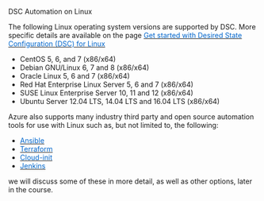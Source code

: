 DSC Automation on Linux


The following Linux operating system versions are supported by DSC. More specific details are available on the page <a href="https://docs.microsoft.com/en-us/powershell/dsc/lnxgettingstarted" target="_blank"><span style="color: #0066cc;" color="#0066cc">Get started with Desired State Configuration (DSC) for Linux</span></a> 
- CentOS 5, 6, and 7 (x86/x64)
- Debian GNU/Linux 6, 7 and 8 (x86/x64)
- Oracle Linux 5, 6 and 7 (x86/x64)
- Red Hat Enterprise Linux Server 5, 6 and 7 (x86/x64)
- SUSE Linux Enterprise Server 10, 11 and 12 (x86/x64)
- Ubuntu Server 12.04 LTS, 14.04 LTS and 16.04 LTS (x86/x64)

Azure also supports many industry third party and open source automation tools for use with Linux such as, but not limited to, the following:


- <a href="https://docs.microsoft.com/en-us/azure/virtual-machines/linux/ansible-install-configure" target="_blank"><span style="color: #0066cc;" color="#0066cc">Ansible</span></a> 
- <a href="https://docs.microsoft.com/en-us/azure/virtual-machines/linux/terraform-install-configure" target="_blank"><span style="color: #0066cc;" color="#0066cc">Terraform</span></a> 
- <a href="https://docs.microsoft.com/en-us/azure/virtual-machines/linux/using-cloud-init" target="_blank"><span style="color: #0066cc;" color="#0066cc">Cloud-init</span></a> 
- <a href="https://docs.microsoft.com/en-us/azure/jenkins/install-jenkins-solution-template" target="_blank"><span style="color: #0066cc;" color="#0066cc">Jenkins</span></a> 




we will discuss some of these in more detail, as well as other options, later in the course.
